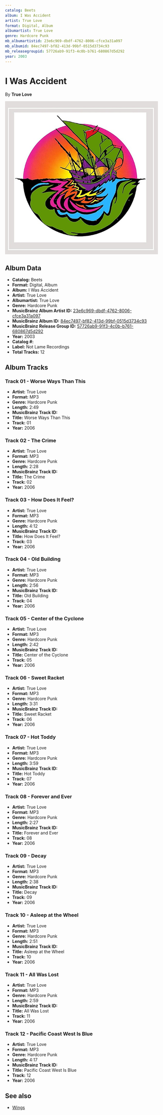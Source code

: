 ```yaml
---
catalog: Beets
album: I Was Accident
artist: True Love
format: Digital, Album
albumartist: True Love
genre: Hardcore Punk
mb_albumartistid: 23e6c969-dbdf-4762-8006-cfce3a31a097
mb_albumid: 84ec7497-bf82-413d-99bf-0515d3734c93
mb_releasegroupid: 57726ab9-91f3-4c0b-b761-680867d5d292
year: 2003
---
```


# I Was Accident

By **True Love**

![](../../assets/beetscovers/True_Love-I_Was_Accident.jpg)

## Album Data

- **Catalog:** Beets
- **Format:** Digital, Album
- **Album:** I Was Accident
- **Artist:** True Love
- **Albumartist:** True Love
- **Genre:** Hardcore Punk
- **MusicBrainz Album Artist ID:** [23e6c969-dbdf-4762-8006-cfce3a31a097](https://musicbrainz.org/artist/23e6c969-dbdf-4762-8006-cfce3a31a097)
- **MusicBrainz Album ID:** [84ec7497-bf82-413d-99bf-0515d3734c93](https://musicbrainz.org/release/84ec7497-bf82-413d-99bf-0515d3734c93)
- **MusicBrainz Release Group ID:** [57726ab9-91f3-4c0b-b761-680867d5d292](https://musicbrainz.org/release-group/57726ab9-91f3-4c0b-b761-680867d5d292)
- **Year:** 2003
- **Catalog #:** 
- **Label:** Not Lame Recordings
- **Total Tracks:** 12

## Album Tracks

### Track 01 - Worse Ways Than This

- **Artist:** True Love
- **Format:** MP3
- **Genre:** Hardcore Punk
- **Length:** 2:49
- **MusicBrainz Track ID:** [](https://musicbrainz.org/recording/)
- **Title:** Worse Ways Than This
- **Track:** 01
- **Year:** 2006

### Track 02 - The Crime

- **Artist:** True Love
- **Format:** MP3
- **Genre:** Hardcore Punk
- **Length:** 2:28
- **MusicBrainz Track ID:** [](https://musicbrainz.org/recording/)
- **Title:** The Crime
- **Track:** 02
- **Year:** 2006

### Track 03 - How Does It Feel?

- **Artist:** True Love
- **Format:** MP3
- **Genre:** Hardcore Punk
- **Length:** 4:12
- **MusicBrainz Track ID:** [](https://musicbrainz.org/recording/)
- **Title:** How Does It Feel?
- **Track:** 03
- **Year:** 2006

### Track 04 - Old Building

- **Artist:** True Love
- **Format:** MP3
- **Genre:** Hardcore Punk
- **Length:** 2:56
- **MusicBrainz Track ID:** [](https://musicbrainz.org/recording/)
- **Title:** Old Building
- **Track:** 04
- **Year:** 2006

### Track 05 - Center of the Cyclone

- **Artist:** True Love
- **Format:** MP3
- **Genre:** Hardcore Punk
- **Length:** 2:42
- **MusicBrainz Track ID:** [](https://musicbrainz.org/recording/)
- **Title:** Center of the Cyclone
- **Track:** 05
- **Year:** 2006

### Track 06 - Sweet Racket

- **Artist:** True Love
- **Format:** MP3
- **Genre:** Hardcore Punk
- **Length:** 3:31
- **MusicBrainz Track ID:** [](https://musicbrainz.org/recording/)
- **Title:** Sweet Racket
- **Track:** 06
- **Year:** 2006

### Track 07 - Hot Toddy

- **Artist:** True Love
- **Format:** MP3
- **Genre:** Hardcore Punk
- **Length:** 3:59
- **MusicBrainz Track ID:** [](https://musicbrainz.org/recording/)
- **Title:** Hot Toddy
- **Track:** 07
- **Year:** 2006

### Track 08 - Forever and Ever

- **Artist:** True Love
- **Format:** MP3
- **Genre:** Hardcore Punk
- **Length:** 2:27
- **MusicBrainz Track ID:** [](https://musicbrainz.org/recording/)
- **Title:** Forever and Ever
- **Track:** 08
- **Year:** 2006

### Track 09 - Decay

- **Artist:** True Love
- **Format:** MP3
- **Genre:** Hardcore Punk
- **Length:** 2:38
- **MusicBrainz Track ID:** [](https://musicbrainz.org/recording/)
- **Title:** Decay
- **Track:** 09
- **Year:** 2006

### Track 10 - Asleep at the Wheel

- **Artist:** True Love
- **Format:** MP3
- **Genre:** Hardcore Punk
- **Length:** 2:51
- **MusicBrainz Track ID:** [](https://musicbrainz.org/recording/)
- **Title:** Asleep at the Wheel
- **Track:** 10
- **Year:** 2006

### Track 11 - All Was Lost

- **Artist:** True Love
- **Format:** MP3
- **Genre:** Hardcore Punk
- **Length:** 2:59
- **MusicBrainz Track ID:** [](https://musicbrainz.org/recording/)
- **Title:** All Was Lost
- **Track:** 11
- **Year:** 2006

### Track 12 - Pacific Coast West Is Blue

- **Artist:** True Love
- **Format:** MP3
- **Genre:** Hardcore Punk
- **Length:** 4:17
- **MusicBrainz Track ID:** [](https://musicbrainz.org/recording/)
- **Title:** Pacific Coast West Is Blue
- **Track:** 12
- **Year:** 2006


## See also

- [Wings](Wings.md)
